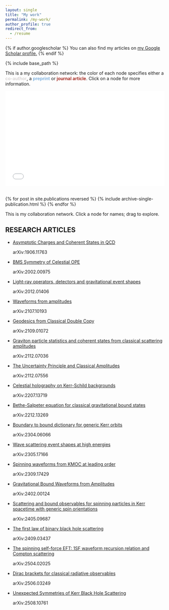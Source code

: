 ```yaml
---
layout: single
title: "My work"
permalink: /my-work/
author_profile: true
redirect_from:
  - /resume
---
```


{% if author.googlescholar %}
  You can also find my articles on <u><a href="{{author.googlescholar}}">my Google Scholar profile</a>.</u>
{% endif %}

{% include base_path %}

This is a my collaboration network: the color of each node specifies either a <span style="color:#d6d2d2;font-weight:600;">co-author</span>, a <span style="color:#79addc;font-weight:600;">preprint</span> or <span style="color:#9e1910;font-weight:600;">journal article</span>. Click on a node for more information.
 <iframe src="/collab_net/network.html" height="300" width="100%" style="border: none"></iframe>
<br><br>

{% for post in site.publications reversed %}
  {% include archive-single-publication.html %}
{% endfor %}

<p>This is my collaboration network. Click a node for names; drag to explore.</p>
<div id="coauthor-graph"></div>


## RESEARCH ARTICLES

<ul class="pub-list">
  <li class="pub-card"><p class="pub-title"><a href="https://arxiv.org/abs/1906.11763">Asymptotic Charges and Coherent States in QCD</a></p><p class="pub-meta">arXiv:1906.11763</p></li>
  <li class="pub-card"><p class="pub-title"><a href="https://arxiv.org/abs/2002.00975">BMS Symmetry of Celestial OPE</a></p><p class="pub-meta">arXiv:2002.00975</p></li>
  <li class="pub-card"><p class="pub-title"><a href="https://arxiv.org/abs/2012.01406">Light-ray operators, detectors and gravitational event shapes</a></p><p class="pub-meta">arXiv:2012.01406</p></li>
  <li class="pub-card"><p class="pub-title"><a href="https://arxiv.org/abs/2107.10193">Waveforms from amplitudes</a></p><p class="pub-meta">arXiv:2107.10193</p></li>
  <li class="pub-card"><p class="pub-title"><a href="https://arxiv.org/abs/2109.01072">Geodesics from Classical Double Copy</a></p><p class="pub-meta">arXiv:2109.01072</p></li>
  <li class="pub-card"><p class="pub-title"><a href="https://arxiv.org/abs/2112.07036">Graviton particle statistics and coherent states from classical scattering amplitudes</a></p><p class="pub-meta">arXiv:2112.07036</p></li>
  <li class="pub-card"><p class="pub-title"><a href="https://arxiv.org/abs/2112.07556">The Uncertainty Principle and Classical Amplitudes</a></p><p class="pub-meta">arXiv:2112.07556</p></li>
  <li class="pub-card"><p class="pub-title"><a href="https://arxiv.org/abs/2207.13719">Celestial holography on Kerr-Schild backgrounds</a></p><p class="pub-meta">arXiv:2207.13719</p></li>
  <li class="pub-card"><p class="pub-title"><a href="https://arxiv.org/abs/2212.13269">Bethe-Salpeter equation for classical gravitational bound states</a></p><p class="pub-meta">arXiv:2212.13269</p></li>
  <li class="pub-card"><p class="pub-title"><a href="https://arxiv.org/abs/2304.06066">Boundary to bound dictionary for generic Kerr orbits</a></p><p class="pub-meta">arXiv:2304.06066</p></li>
  <li class="pub-card"><p class="pub-title"><a href="https://arxiv.org/abs/2305.17166">Wave scattering event shapes at high energies</a></p><p class="pub-meta">arXiv:2305.17166</p></li>
  <li class="pub-card"><p class="pub-title"><a href="https://arxiv.org/abs/2309.17429">Spinning waveforms from KMOC at leading order</a></p><p class="pub-meta">arXiv:2309.17429</p></li>
  <li class="pub-card"><p class="pub-title"><a href="https://arxiv.org/abs/2402.00124">Gravitational Bound Waveforms from Amplitudes</a></p><p class="pub-meta">arXiv:2402.00124</p></li>
  <li class="pub-card"><p class="pub-title"><a href="https://arxiv.org/abs/2405.09687">Scattering and bound observables for spinning particles in Kerr spacetime with generic spin orientations</a></p><p class="pub-meta">arXiv:2405.09687</p></li>
  <li class="pub-card"><p class="pub-title"><a href="https://arxiv.org/abs/2409.03437">The first law of binary black hole scattering</a></p><p class="pub-meta">arXiv:2409.03437</p></li>
  <li class="pub-card"><p class="pub-title"><a href="https://arxiv.org/abs/2504.02025">The spinning self-force EFT: 1SF waveform recursion relation and Compton scattering</a></p><p class="pub-meta">arXiv:2504.02025</p></li>
  <li class="pub-card"><p class="pub-title"><a href="https://arxiv.org/abs/2506.03249">Dirac brackets for classical radiative observables</a></p><p class="pub-meta">arXiv:2506.03249</p></li>
  <li class="pub-card"><p class="pub-title"><a href="https://arxiv.org/abs/2508.10761">Unexpected Symmetries of Kerr Black Hole Scattering</a></p><p class="pub-meta">arXiv:2508.10761</p></li>
</ul>
